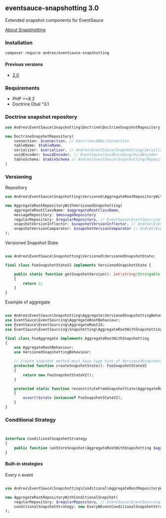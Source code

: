 ## eventsauce-snapshotting 3.0

Extended snapshot components for EventSauce

[About Snapshotting](https://eventsauce.io/docs/snapshotting/)


### Installation

```bash
composer require andreo/eventsauce-snapshotting
```

#### Previous versions

- [2.0](https://github.com/eventsauce-symfony/eventsauce-snapshotting/tree/2.0.0)

### Requirements

- PHP >=8.2
- Doctrine Dbal ^3.1

### Doctrine snapshot repository

```php
use Andreo\EventSauce\Snapshotting\Doctrine\DoctrineSnapshotRepository;

new DoctrineSnapshotRepository(
    connection: $connection, // Doctrine\DBAL\Connection
    tableName: $tableName,
    serializer: $serializer, // Andreo\EventSauce\Snapshotting\Serializer\SnapshotStateSerializer
    uuidEncoder: $uuidEncoder, // EventSauce\UuidEncoding\UuidEncoder
    tableSchema: $tableSchema // Andreo\EventSauce\Snapshotting\Repository\Table\SnapshotTableSchema
)
```

### Versioning

Repository

```php
use Andreo\EventSauce\Snapshotting\Versioned\AggregateRootRepositoryWithVersionedSnapshotting;

new AggregateRootRepositoryWithVersionedSnapshotting(
    aggregateRootClassName: $aggregateRootClassName,
    messageRepository: $messageRepository
    regularRepository: $regularRepository, // EventSauce\EventSourcing\AggregateRootRepository
    snapshotVersionInflector: $snapshotVersionInflector, // Andreo\EventSauce\Snapshotting\Repository\Versioned\SnapshotVersionInflector
    snapshotVersionComparator: $snapshotVersionComparator // Andreo\EventSauce\Snapshotting\Repository\Versioned\SnapshotVersionComparator
);
```

Versioned Snapshot State

```php

use Andreo\EventSauce\Snapshotting\Versioned\VersionedSnapshotState;

final class FooSnapshotStateV2 implements VersionedSnapshotState {

    public static function getSnapshotVersion(): int|string|Stringable
    {
        return 2;
    }
}

```
Example of aggregate

```php

use Andreo\EventSauce\Snapshotting\Aggregate\VersionedSnapshottingBehaviour;
use EventSauce\EventSourcing\AggregateRootBehaviour;
use EventSauce\EventSourcing\AggregateRootId;
use EventSauce\EventSourcing\Snapshotting\AggregateRootWithSnapshotting;

final class FooAggregate implements AggregateRootWithSnapshotting
{
    use AggregateRootBehaviour;
    use VersionedSnapshottingBehaviour;

    // Create snapshot method must have type hint of VersionedSnapshotState implementation (with default SnapshotVersionInflector)
    protected function createSnapshotState(): FooSnapshotStateV2
    {
        return new FooSnapshotStateV2();
    }

    protected static function reconstituteFromSnapshotState(AggregateRootId $id, $state): AggregateRootWithSnapshotting
    {
        assert($state instanceof FooSnapshotStateV2);
    }
}
```

### Conditional Strategy

```php


interface ConditionalSnapshotStrategy
{
    public function canStoreSnapshot(AggregateRootWithSnapshotting $aggregateRoot): bool;
}
```

#### Built-in strategies

Every n event

```php

use Andreo\EventSauce\Snapshotting\Conditional\AggregateRootRepositoryWithConditionalSnapshot;use Andreo\EventSauce\Snapshotting\Conditional\EveryNEventConditionalSnapshotStrategy;

new AggregateRootRepositoryWithConditionalSnapshot(
    regularRepository: $regularRepository, // EventSauce\EventSourcing\Snapshotting\AggregateRootRepositoryWithSnapshotting
    conditionalSnapshotStrategy: new EveryNEventConditionalSnapshotStrategy(numberOfEvents: 200) # or your implementation
);
```
